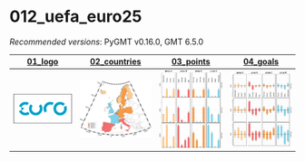 # 012_uefa_euro25

_Recommended versions_: PyGMT v0.16.0, GMT 6.5.0

| **[01_logo](https://github.com/yvonnefroehlich/GMT_PyGMT_plotting/tree/main/012_uefa_euro25/euro25_01_logo.py)** | **[02_countries](https://github.com/yvonnefroehlich/GMT_PyGMT_plotting/tree/main/012_uefa_euro25/euro25_02_countries.py)** | **[03_points](https://github.com/yvonnefroehlich/GMT_PyGMT_plotting/tree/main/012_uefa_euro25/euro25_03_points.py)** | **[04_goals](https://github.com/yvonnefroehlich/GMT_PyGMT_plotting/tree/main/012_uefa_euro25/euro25_04_goals.py)** |
| :---: | :---: | :---: | :---: |
| <img src="https://github.com/yvonnefroehlich/gmt-pygmt-plotting/blob/main/012_uefa_euro25/02_out_figs/euro25_01_logo.png" width="200"> | <img src="https://github.com/yvonnefroehlich/gmt-pygmt-plotting/blob/main/012_uefa_euro25/02_out_figs/euro25_02_countries.png" width="200"> | <img src="https://github.com/yvonnefroehlich/gmt-pygmt-plotting/blob/main/012_uefa_euro25/02_out_figs/euro25_03_points.png" width="200"> | <img src="https://github.com/yvonnefroehlich/gmt-pygmt-plotting/blob/main/012_uefa_euro25/02_out_figs/euro25_04_goals.png" width="200"> |
